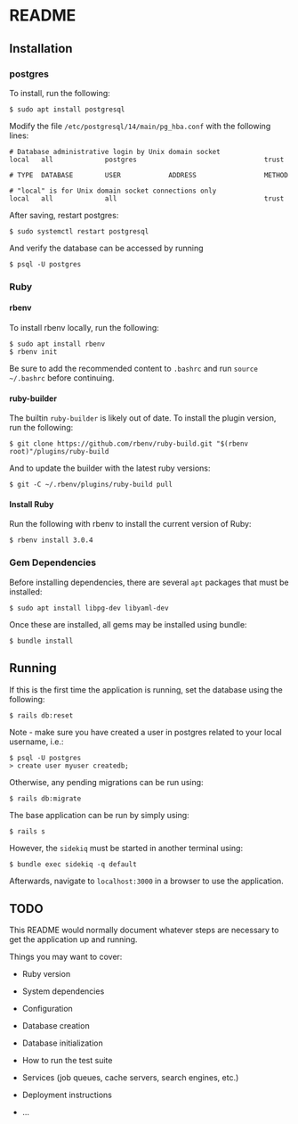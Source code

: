 # README

## Installation

### postgres

To install, run the following:

`$ sudo apt install postgresql`

Modify the file `/etc/postgresql/14/main/pg_hba.conf` with the following lines:
```
# Database administrative login by Unix domain socket
local   all             postgres                                trust

# TYPE  DATABASE        USER            ADDRESS                 METHOD

# "local" is for Unix domain socket connections only
local   all             all                                     trust
```

After saving, restart postgres:

`$ sudo systemctl restart postgresql`

And verify the database can be accessed by running

`$ psql -U postgres`


### Ruby

#### rbenv
To install rbenv locally, run the following:
```
$ sudo apt install rbenv
$ rbenv init
```

Be sure to add the recommended content to `.bashrc` and run `source ~/.bashrc` before continuing.

#### ruby-builder
The builtin `ruby-builder` is likely out of date. To install the plugin version, run the following:

`$ git clone https://github.com/rbenv/ruby-build.git "$(rbenv root)"/plugins/ruby-build`

And to update the builder with the latest ruby versions:

`$ git -C ~/.rbenv/plugins/ruby-build pull`

#### Install Ruby

Run the following with rbenv to install the current version of Ruby:

`$ rbenv install 3.0.4`

### Gem Dependencies

Before installing dependencies, there are several `apt` packages that must be installed:

`$ sudo apt install libpg-dev libyaml-dev`

Once these are installed, all gems may be installed using bundle:

`$ bundle install`

## Running

If this is the first time the application is running, set the database using the following:

`$ rails db:reset`

Note - make sure you have created a user in postgres related to your local username, i.e.:
```
$ psql -U postgres
> create user myuser createdb;
```

Otherwise, any pending migrations can be run using:

`$ rails db:migrate`

The base application can be run by simply using:

`$ rails s`

However, the `sidekiq` must be started in another terminal using:

`$ bundle exec sidekiq -q default`

Afterwards, navigate to `localhost:3000` in a browser to use the application.

## TODO

This README would normally document whatever steps are necessary to get the
application up and running.

Things you may want to cover:

* Ruby version

* System dependencies

* Configuration

* Database creation

* Database initialization

* How to run the test suite

* Services (job queues, cache servers, search engines, etc.)

* Deployment instructions

* ...
